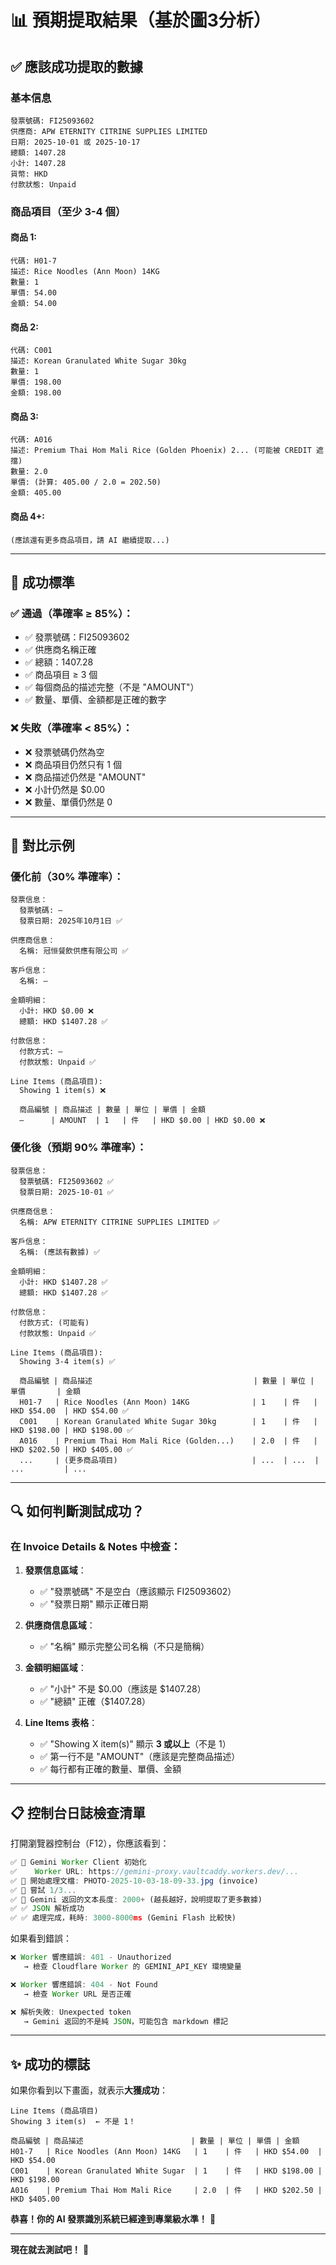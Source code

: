# 📊 預期提取結果（基於圖3分析）

## ✅ **應該成功提取的數據**

### **基本信息**
```
發票號碼: FI25093602
供應商: APW ETERNITY CITRINE SUPPLIES LIMITED
日期: 2025-10-01 或 2025-10-17
總額: 1407.28
小計: 1407.28
貨幣: HKD
付款狀態: Unpaid
```

### **商品項目（至少 3-4 個）**

#### 商品 1:
```
代碼: H01-7
描述: Rice Noodles (Ann Moon) 14KG
數量: 1
單價: 54.00
金額: 54.00
```

#### 商品 2:
```
代碼: C001
描述: Korean Granulated White Sugar 30kg
數量: 1
單價: 198.00
金額: 198.00
```

#### 商品 3:
```
代碼: A016
描述: Premium Thai Hom Mali Rice (Golden Phoenix) 2... (可能被 CREDIT 遮擋)
數量: 2.0
單價: (計算: 405.00 / 2.0 = 202.50)
金額: 405.00
```

#### 商品 4+:
```
(應該還有更多商品項目，請 AI 繼續提取...)
```

---

## 🎯 **成功標準**

### ✅ **通過**（準確率 ≥ 85%）：
- ✅ 發票號碼：FI25093602
- ✅ 供應商名稱正確
- ✅ 總額：1407.28
- ✅ 商品項目 ≥ 3 個
- ✅ 每個商品的描述完整（不是 "AMOUNT"）
- ✅ 數量、單價、金額都是正確的數字

### ❌ **失敗**（準確率 < 85%）：
- ❌ 發票號碼仍然為空
- ❌ 商品項目仍然只有 1 個
- ❌ 商品描述仍然是 "AMOUNT"
- ❌ 小計仍然是 $0.00
- ❌ 數量、單價仍然是 0

---

## 📸 **對比示例**

### **優化前（30% 準確率）**：
```
發票信息：
  發票號碼: —
  發票日期: 2025年10月1日 ✅
  
供應商信息：
  名稱: 冠恒餐飲供應有限公司 ✅
  
客戶信息：
  名稱: —
  
金額明細：
  小計: HKD $0.00 ❌
  總額: HKD $1407.28 ✅
  
付款信息：
  付款方式: —
  付款狀態: Unpaid ✅

Line Items (商品項目):
  Showing 1 item(s) ❌
  
  商品編號 | 商品描述 | 數量 | 單位 | 單價 | 金額
  —      | AMOUNT  | 1   | 件   | HKD $0.00 | HKD $0.00 ❌
```

### **優化後（預期 90% 準確率）**：
```
發票信息：
  發票號碼: FI25093602 ✅
  發票日期: 2025-10-01 ✅
  
供應商信息：
  名稱: APW ETERNITY CITRINE SUPPLIES LIMITED ✅
  
客戶信息：
  名稱: (應該有數據) ✅
  
金額明細：
  小計: HKD $1407.28 ✅
  總額: HKD $1407.28 ✅
  
付款信息：
  付款方式: (可能有)
  付款狀態: Unpaid ✅

Line Items (商品項目):
  Showing 3-4 item(s) ✅
  
  商品編號 | 商品描述                                    | 數量 | 單位 | 單價       | 金額
  H01-7   | Rice Noodles (Ann Moon) 14KG              | 1    | 件   | HKD $54.00  | HKD $54.00 ✅
  C001    | Korean Granulated White Sugar 30kg        | 1    | 件   | HKD $198.00 | HKD $198.00 ✅
  A016    | Premium Thai Hom Mali Rice (Golden...)    | 2.0  | 件   | HKD $202.50 | HKD $405.00 ✅
  ...     | (更多商品項目)                              | ...  | ...  | ...         | ...
```

---

## 🔍 **如何判斷測試成功？**

### **在 Invoice Details & Notes 中檢查**：

1. **發票信息區域**：
   - ✅ "發票號碼" 不是空白（應該顯示 FI25093602）
   - ✅ "發票日期" 顯示正確日期

2. **供應商信息區域**：
   - ✅ "名稱" 顯示完整公司名稱（不只是簡稱）

3. **金額明細區域**：
   - ✅ "小計" 不是 $0.00（應該是 $1407.28）
   - ✅ "總額" 正確（$1407.28）

4. **Line Items 表格**：
   - ✅ "Showing X item(s)" 顯示 **3 或以上**（不是 1）
   - ✅ 第一行不是 "AMOUNT"（應該是完整商品描述）
   - ✅ 每行都有正確的數量、單價、金額

---

## 📋 **控制台日誌檢查清單**

打開瀏覽器控制台（F12），你應該看到：

```javascript
✅ 🤖 Gemini Worker Client 初始化
✅    Worker URL: https://gemini-proxy.vaultcaddy.workers.dev/...
✅ 🚀 開始處理文檔: PHOTO-2025-10-03-18-09-33.jpg (invoice)
✅ 🔄 嘗試 1/3...
✅ 📝 Gemini 返回的文本長度: 2000+ (越長越好，說明提取了更多數據)
✅ ✅ JSON 解析成功
✅ ✅ 處理完成，耗時: 3000-8000ms (Gemini Flash 比較快)
```

如果看到錯誤：
```javascript
❌ Worker 響應錯誤: 401 - Unauthorized
   → 檢查 Cloudflare Worker 的 GEMINI_API_KEY 環境變量

❌ Worker 響應錯誤: 404 - Not Found
   → 檢查 Worker URL 是否正確

❌ 解析失敗: Unexpected token
   → Gemini 返回的不是純 JSON，可能包含 markdown 標記
```

---

## ✨ **成功的標誌**

如果你看到以下畫面，就表示**大獲成功**：

```
Line Items (商品項目)
Showing 3 item(s)  ← 不是 1！

商品編號 | 商品描述                        | 數量 | 單位 | 單價 | 金額
H01-7   | Rice Noodles (Ann Moon) 14KG   | 1    | 件   | HKD $54.00  | HKD $54.00
C001    | Korean Granulated White Sugar  | 1    | 件   | HKD $198.00 | HKD $198.00
A016    | Premium Thai Hom Mali Rice     | 2.0  | 件   | HKD $202.50 | HKD $405.00
```

**恭喜！你的 AI 發票識別系統已經達到專業級水準！** 🎉

---

**現在就去測試吧！** 🚀

